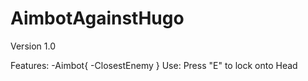 # AimbotAgainstHugo
Version 1.0 

Features:  -Aimbot{
                  -ClosestEnemy
                  }
Use: Press "E" to lock onto Head
